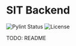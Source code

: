 # SIT Backend

![Pylint Status](https://img.shields.io/github/actions/workflow/status/svhoy/sit_backend/django.yml)
![License](https://img.shields.io/github/license/svhoy/sit_backend)


TODO: 
    README
